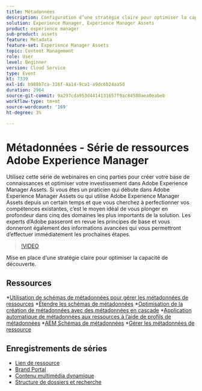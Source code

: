 ```yaml
---
title: Métadonnées
description: Configuration d’une stratégie claire pour optimiser la capacité de découverte
solution: Experience Manager, Experience Manager Assets
product: experience manager
sub-product: assets
feature: Metadata
feature-set: Experience Manager Assets
topic: Content Management
role: User
level: Beginner
version: Cloud Service
type: Event
kt: 7339
exl-id: b988b7ca-316f-4a14-9ca1-a9dc6b24aa5d
duration: 2964
source-git-commit: 9a297cda953d4414131657f9ac84580aea0eabeb
workflow-type: tm+mt
source-wordcount: '169'
ht-degree: 3%

---
```


# Métadonnées - Série de ressources Adobe Experience Manager

Utilisez cette série de webinaires en cinq parties pour créer votre base de connaissances et optimiser votre investissement dans Adobe Experience Manager Assets. Si vous êtes un praticien qui débute dans Adobe Experience Manager Assets ou qui utilise Adobe Experience Manager Assets depuis un certain temps et que vous cherchez à perfectionner vos compétences existantes, c’est le moyen idéal de vous plonger en profondeur dans cinq des domaines les plus importants de la solution. Les experts d’Adobe passeront en revue les principes de base et vous donneront également des informations avancées qui vous permettront d’effectuer immédiatement les prochaines étapes.

>[!VIDEO](https://video.tv.adobe.com/v/332134/?quality=12&learn=on&hidetitle=true)

Mise en place d’une stratégie claire pour optimiser la capacité de découverte.

## Ressources

*[Utilisation de schémas de métadonnées pour gérer les métadonnées de ressources](https://experienceleague.adobe.com/docs/experience-manager-learn/assets/authoring/metadata.html)
*[Étendre les schémas de métadonnées](https://experienceleague.adobe.com/docs/experience-manager-learn/assets/configuring/metadata-schemas.html?lang=fr)
*[Optimisation de la création de métadonnées avec des métadonnées en cascade](https://experienceleague.adobe.com/docs/experience-manager-learn/assets/metadata/cascade-metadata-feature-video-use.html?lang=fr)
*[Application automatique de métadonnées aux ressources à l’aide de profils de métadonnées](https://experienceleague.adobe.com/docs/experience-manager-learn/assets/configuring/metadata-profiles.html?lang=fr)
*[AEM Schémas de métadonnées](https://experienceleague.adobe.com/docs/experience-manager-65/assets/administer/metadata-schemas.html?lang=en#administer)
*[Gérer les métadonnées de ressource](https://experienceleague.adobe.com/docs/experience-manager-65/assets/using/metadata.html?lang=en#RegisteringacustomnamespacewithinAEM)

## Enregistrements de séries

* [Lien de ressource](asset-link.md)
* [Brand Portal](brand-portal.md)
* [Contenu multimédia dynamique](dynamic-media.md)
* [Structure de dossiers et recherche](folder-structure-search.md)
